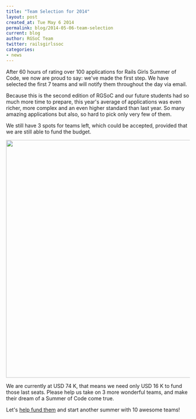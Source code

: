 ```yaml
---
title: "Team Selection for 2014"
layout: post
created_at: Tue May 6 2014
permalink: blog/2014-05-06-team-selection
current: blog
author: RGSoC Team
twitter: railsgirlssoc
categories:
- news
---
```


After 60 hours of rating over 100 applications for Rails Girls Summer of Code,
we now are proud to say: we've made the first step. We have selected the first
7 teams and will notify them throughout the day via email.

Because this is the second edition of RGSoC and our future students had so much more time to prepare, this year's average of applications was even richer, more complex and an even higher
standard than last year. So many amazing applications but also, so hard to pick only very few of them.

We still have 3 spots for teams left, which could be accepted, provided that we
are still able to fund the budget.

<a href="http://railsgirlssummerofcode.org/campaign/"><img src="/img/blog/2014/team-selection-3seatsleft.png" width="650"></a>

We are currently at USD 74 K, that means we need only USD 16 K to fund
those last seats. Please help us take on 3 more wonderful teams, and make
their dream of a Summer of Code come true.

Let's [help fund them](http://railsgirlssummerofcode.org/campaign/) and start
another summer with 10 awesome teams!
